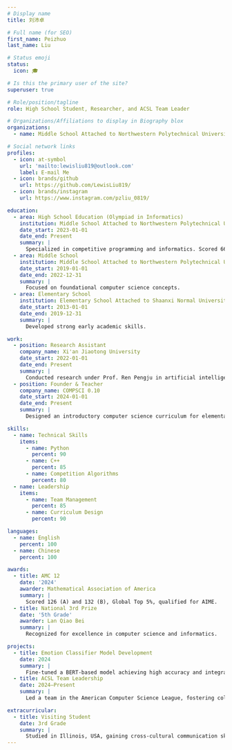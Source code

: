 ```yaml
---
# Display name
title: 刘沛卓

# Full name (for SEO)
first_name: Peizhuo
last_name: Liu

# Status emoji
status:
  icon: 🎓

# Is this the primary user of the site?
superuser: true

# Role/position/tagline
role: High School Student, Researcher, and ACSL Team Leader

# Organizations/Affiliations to display in Biography blox
organizations:
  - name: Middle School Attached to Northwestern Polytechnical University

# Social network links
profiles:
  - icon: at-symbol
    url: 'mailto:lewisliu819@outlook.com'
    label: E-mail Me
  - icon: brands/github
    url: https://github.com/LewisLiu819/
  - icon: brands/instagram
    url: https://www.instagram.com/pzliu_0819/

education:
  - area: High School Education (Olympiad in Informatics)
    institution: Middle School Attached to Northwestern Polytechnical University
    date_start: 2023-01-01
    date_end: Present
    summary: |
      Specialized in competitive programming and informatics. Scored 664/700 in the Zhong Kao high school entrance exam.
  - area: Middle School
    institution: Middle School Attached to Northwestern Polytechnical University
    date_start: 2019-01-01
    date_end: 2022-12-31
    summary: |
      Focused on foundational computer science concepts.
  - area: Elementary School
    institution: Elementary School Attached to Shaanxi Normal University
    date_start: 2013-01-01
    date_end: 2019-12-31
    summary: |
      Developed strong early academic skills.

work:
  - position: Research Assistant
    company_name: Xi'an Jiaotong University
    date_start: 2022-01-01
    date_end: Present
    summary: |
      Conducted research under Prof. Ren Pengju in artificial intelligence, contributing to projects on explainable AI.
  - position: Founder & Teacher
    company_name: COMPSCI 0.10
    date_start: 2024-01-01
    date_end: Present
    summary: |
      Designed an introductory computer science curriculum for elementary students. Taught over 50 students and expanded the course to digital platforms.

skills:
  - name: Technical Skills
    items:
      - name: Python
        percent: 90
      - name: C++
        percent: 85
      - name: Competition Algorithms
        percent: 80
  - name: Leadership
    items:
      - name: Team Management
        percent: 85
      - name: Curriculum Design
        percent: 90

languages:
  - name: English
    percent: 100
  - name: Chinese
    percent: 100

awards:
  - title: AMC 12
    date: '2024'
    awarder: Mathematical Association of America
    summary: |
      Scored 126 (A) and 132 (B), Global Top 5%, qualified for AIME.
  - title: National 3rd Prize
    date: '5th Grade'
    awarder: Lan Qiao Bei
    summary: |
      Recognized for excellence in computer science and informatics.

projects:
  - title: Emotion Classifier Model Development
    date: 2024
    summary: |
      Fine-tuned a BERT-based model achieving high accuracy and integrated LIME for explainable AI. [GitHub Repository](https://github.com/LewisLiu819/emotion).
  - title: ACSL Team Leadership
    date: 2024–Present
    summary: |
      Led a team in the American Computer Science League, fostering collaboration and problem-solving skills.

extracurricular:
  - title: Visiting Student
    date: 3rd Grade
    summary: |
      Studied in Illinois, USA, gaining cross-cultural communication skills.
---
```

